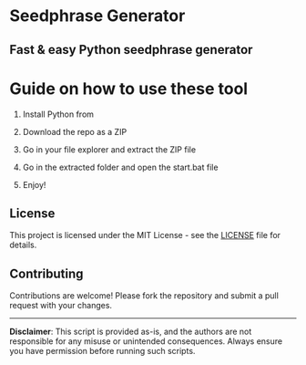 # Seedphrase Generator      
       
## Fast & easy Python seedphrase generator       
             
# Guide on how to use these tool       
           
1. Install Python from           
   
2. Download the repo as a ZIP       
   
3. Go in your file explorer and extract the ZIP file      
        
4. Go in the extracted folder and open the start.bat file      
      
5. Enjoy!        
          
## License             
     
This project is licensed under the MIT License - see the [LICENSE](LICENSE) file for details.             
   
## Contributing    
        
Contributions are welcome! Please fork the repository and submit a pull request with your changes.          
       
---      
       
**Disclaimer**: This script is provided as-is, and the authors are not responsible for any misuse or unintended consequences. Always ensure you have permission before running such scripts.         